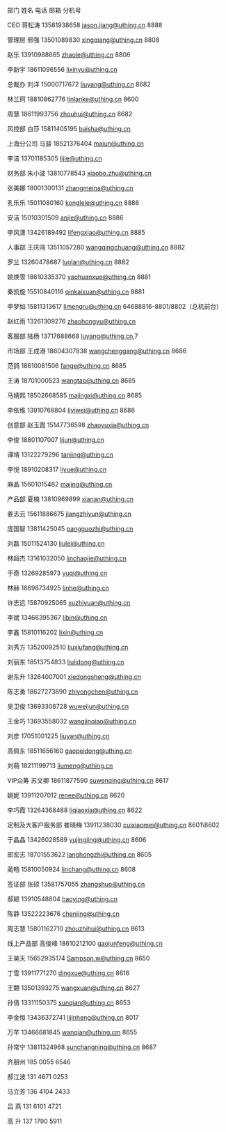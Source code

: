 

部门 姓名 电话 邮箱 分机号

CEO 蒋松涛 13581938658 jason.jiang@uthing.cn 8888

管理层 邢强 13501089830 xingqiang@uthing.cn 8808

赵乐 13910988665 zhaole@uthing.cn 8806

李新宇 18611096556 lixinyu@uthing.cn

总裁办 刘洋 15000717672 liuyang@uthing.cn 8682

林兰珂 18810862776 linlanke@uthing.cn 8600

周慧 18611993756 zhouhui@uthing.cn 8682

风控部 白莎 15811405195 baisha@uthing.cn

上海分公司 马骏 18521376404 majun@uthing.cn

李洁 13701185305 lijie@uthing.cn

财务部 朱小波 13810778543 xiaobo.zhu@uthing.cn

张美娜 18001300131 zhangmeina@uthing.cn

孔乐乐 15011080160 konglele@uthing.cn 8886

安洁 15010301509 anjie@uthing.cn 8886

李风潇 13426189492 lifengxiao@uthing.cn 8885

人事部 王庆闯 13511057280 wangqingchuang@uthing.cn 8882

罗兰 13260478687 luolan@uthing.cn 8882

姚焕雪 18610335370 yaohuanxue@uthing.cn 8881

秦凯旋 15510840116 qinkaixuan@uthing.cn 8881

李梦如 15811313617 limengru@uthing.cn 64688816\-8801/8802（总机前台）

赵红雨 13261309276 zhaohongyu@uthing.cn

客服部 陆杨 13717688668 luyang@uthing.cn,7

市场部 王成港 18604307838 wangchenggang@uthing.cn 8686

范鸽 18610081506 fange@uthing.cn 8685

王涛 18701000523 wangtao@uthing.cn 8685

马婧熙 18502668585 majingxi@uthing.cn 8685

李依维 13910768804 liyiwei@uthing.cn 8686

创意部 赵玉霞 15147736598 zhaoyuxia@uthing.cn

李俊 18801107007 lijun@uthing.cn

谭靖 13122279296 tanjing@uthing.cn

李悦 18910208317 liyue@uthing.cn

麻晶 15601015482 majing@uthing.cn

产品部 夏楠 13810969899 xianan@uthing.cn

姜志云 15611886675 jiangzhiyun@uthing.cn

庞国智 13811425045 pangguozhi@uthing.cn

刘磊 15011524130 liulei@uthing.cn

林超杰 13161032050 linchaojie@uthing.cn

于奇 13269285973 yuqi@uthing.cn

林赫 18698734925 linhe@uthing.cn

许志远 15870925065 xuzhiyuan@uthing.cn

李斌 13466395367 libin@uthing.cn

李鑫 15810116202 lixin@uthing.cn

刘秀方 13520092510 liuxiufang@uthing.cn

刘丽东 18513754833 liulidong@uthing.cn

谢东升 13264007001 xiedongsheng@uthing.cn

陈志勇 18627273890 zhiyongchen@uthing.cn

吴卫俊 13693306728 wuweijun@uthing.cn

王金巧 13693558032 wangjinqiao@uthing.cn

刘彦 17051001225 liuyan@uthing.cn

高佩东 18511656160 gaopeidong@uthing.cn

刘萌 18211199713 liumeng@uthing.cn

VIP众筹 苏文卿 18611877590 suwenqing@uthing.cn 8617

姚妮 13911207012 renee@uthing.cn 8620

李巧霞 13264368488 liqiaoxia@uthing.cn 8622

定制及大客户服务部 崔晓梅 13911238030 cuixiaomei@uthing.cn 8601\\8602

于晶晶 13426028589 yujingjing@uthing.cn 8606

郎宏志 18701553622 langhongzhi@uthing.cn 8605

蔺畅 15810050924 linchang@uthing.cn 8608

签证部 张硕 13581757055 zhangshuo@uthing.cn

郝颖 13910548804 haoying@uthing.cn

陈静 13522223676 chenjing@uthing.cn

周志慧 15801162710 zhouzhihui@uthing.cn 8613

线上产品部 高俊峰 18610212100 gaojunfeng@uthing.cn

王昊天 15652935174 Sampson.w@uthing.cn 8650

丁雪 13911771270 dingxue@uthing.cn 8616

王翾 13501393275 wangxuan@uthing.cn 8627

孙倩 13311150375 sunqian@uthing.cn 8653

李金恒 13436372741 lijinheng@uthing.cn 8017

万芊 13466681845 wanqian@uthing.cm 8655

孙常宁 13811324968 sunchangning@uthing.cn 8687

齐朋州 185 0055 6546

郝江波 131 4671 0253

马立芳 136 4104 2433

吕 燕 131 6101 4721

高 升 137 1790 5911


